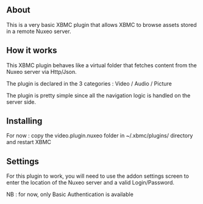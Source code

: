 
## About

This is a very basic XBMC plugin that allows XBMC to browse assets stored in a remote Nuxeo server.

## How it works

This XBMC plugin behaves like a virtual folder that fetches content from the Nuxeo server via Http/Json.

The plugin is declared in the 3 categories : Video / Audio / Picture

The plugin is pretty simple since all the navigation logic is handled on the server side.

## Installing

For now : copy the video.plugin.nuxeo folder in ~/.xbmc/plugins/ directory and restart XBMC

## Settings

For this plugin to work, you will need to use the addon settings screen to enter the location of the Nuxeo server and a valid Login/Password.

NB : for now, only Basic Authentication is available


